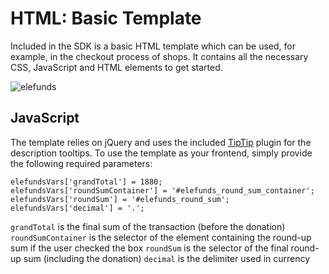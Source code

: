# HTML: Basic Template

Included in the SDK is a basic HTML template which can be used, for example, in the checkout process of shops. It contains all the necessary CSS, JavaScript and HTML elements to get started.

![elefunds](https://b0bec35ac9f01a5bd9a6-1c454ef842b6544cfc5c0d520d1538d7.ssl.cf1.rackcdn.com/mockup.png)

## JavaScript

The template relies on jQuery and uses the included [TipTip](https://github.com/drewwilson/TipTip) plugin for the description tooltips. To use the template as your frontend, simply provide the following required parameters:

    elefundsVars['grandTotal'] = 1880;
    elefundsVars['roundSumContainer'] = '#elefunds_round_sum_container';
    elefundsVars['roundSum'] = '#elefunds_round_sum';
    elefundsVars['decimal'] = '.';
    
`grandTotal` is the final sum of the transaction (before the donation)
`roundSumContainer` is the selector of the element containing the round-up sum if the user checked the box
`roundSum` is the selector of the final round-up sum (including the donation)
`decimal` is the delimiter used in currency


